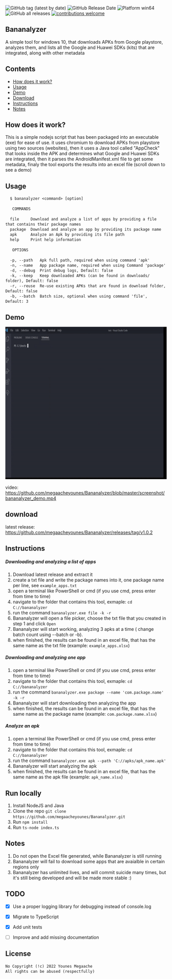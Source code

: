 ![GitHub tag (latest by date)](https://img.shields.io/github/v/tag/megaacheyounes/bananalyzer)
![GitHub Release Date](https://img.shields.io/github/release-date/megaacheyounes/bananalyzer)
![Platform win64](https://img.shields.io/badge/platform-Win64-red)
![GitHub all releases](https://img.shields.io/github/downloads/megaacheyounes/bananalyzer/total)
[![contributions welcome](https://img.shields.io/badge/contributions-welcome-brightgreen.svg)](https://github.com/megaacheyounes/bananalyzer/issues)


## Bananalyzer

A simple tool for windows 10, that downloads APKs from Google playstore, analyzes them, and lists all the Google and Huawei SDKs (kits) that are integrated, along with other metadata

## Contents
- [How does it work?](#how-does-it-work)
- [Usage](#usage)
- [Demo](#demo)
- [Download](#download)
- [Instructions](#instructions)
- [Notes](#notes)


## How does it work?

This is a simple nodejs script that has been packaged into an executable (exe) for ease of use. it uses chromium to download APKs from playstore using two sources (websites), then it uses a Java tool called "AppCheck" that looks inside the APK and determines what Google and Huawei SDKs are integrated, then it parses the AndroidManifest.xml file to get some metadata, finaly the tool exports the results into an excel file (scroll down to see a demo)

## Usage
```
  $ bananalyzer <command> [option]

   COMMANDS 

  file     Download and analyze a list of apps by providing a file that contains their package names
  package  Download and analyze an app by providing its package name
  apk      Analyze an Apk by providing its file path
  help     Print help information

   OPTIONS 

  -p, --path   Apk full path, required when using command 'apk'
  -n, --name   App package name, required when using Command 'package'
  -d, --debug  Print debug logs, Default: false
  -k, --keep   Keep downloaded APKs (can be found in downloads/ folder), Default: false
  -r, --reuse  Re-use existing APKs that are found in download folder, Default: false
  -b, --batch  Batch size, optional when using command 'file', Default: 3
```

## Demo 
<img src="/screenshot/bananalyzer_demo.gif" width="800" height="474"/>

video: https://github.com/megaacheyounes/Bananalyzer/blob/master/screenshot/bananalyzer_demo.mp4

## download 
latest release: https://github.com/megaacheyounes/Bananalyzer/releases/tag/v1.0.2

## Instructions

##### Downloading and analyzing a list of apps

1.  Download latest release and extract it
2.  create a txt file and write the package names into it, one package name per line, see `example_apps.txt`
3.  open a terminal like PowerShell or cmd (if you use cmd, press enter from time to time)
4.  navigate to the folder that contains this tool, exmaple: `cd C://bananalyzer`    
5.  run the command `bananalyzer.exe file -k -r`   
6.  Bananalyzer will open a file picker, choose the txt file that you created in step 1 and click `Open`   
7.  Bananalyzer will start working, analyzing 3 apks at a time ( change batch count using --batch or -b). 
8.  when finished, the results can be found in an excel file, that has the same name as the txt file (example: `example_apps.xlsx`)

##### Downloading and analyzing one app

1.  open a terminal like PowerShell or cmd (if you use cmd, press enter from time to time)
2.  navigate to the folder that contains this tool, exmaple: `cd C://bananalyzer`    
3.  run the command `bananalyzer.exe package --name 'com.package.name' -k -r`     
4.  Bananalyzer will start downloading then analyzing the app 
5.  when finished, the results can be found in an excel file, that has the same name as the package name (example: `com.package.name.xlsx`)

##### Analyze an apk

1.  open a terminal like PowerShell or cmd (if you use cmd, press enter from time to time)
2.  navigate to the folder that contains this tool, exmaple: `cd C://bananalyzer`    
3.  run the command `bananalyzer.exe apk --path 'C://apks/apk_name.apk'`     
4.  Bananalyzer will start analyzing the apk 
5.  when finished, the results can be found in an excel file, that has the same name as the apk file (example: `apk_name.xlsx`)

## Run locally

1. Install NodeJS and Java
2. Clone the repo `git clone https://github.com/megaacheyounes/Bananalyzer.git`
3. Run `npm install`
4. Run `ts-node index.ts`

## Notes

1.  Do not open the Excel file generated, while Bananalyzer is still running
2.  Bananalyzer will fail to download some apps that are avaialble in certain regions only       
3.  Bananalyzer has unlimited lives, and will commit suicide many times, but it's still being developed and will be made more stable :)  


## TODO

- [x]   Use a proper logging library for debugging instead of console.log 
- [x]   Migrate to TypeScript 
- [x]   Add unit tests
- [ ]   Improve and add missing documentation


## License

```
No Copyright (!c) 2022 Younes Megaache
All rights can be abused (respectfully)
```
